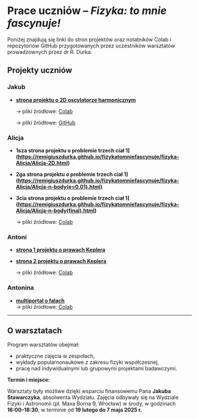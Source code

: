 # Prace uczniów – *Fizyka: to mnie fascynuje!*

Poniżej znajdują się linki do stron projektów oraz notatników Colab i repozytoriów GitHub przygotowanych przez uczestników warsztatów prowadzownych przez dr R. Durka.

## Projekty uczniów

### Jakub

- **[strona projektu o 2D oscylatorze harmonicznym](https://ihordai.github.io/Krzywa-L/)**  

  → pliki źródłowe: [Colab](https://drive.google.com/drive/folders/1VGZuU4nMb7qu2rW-6Hrk0bXnQIpvAm-9?usp=sharing)  

  → pliki źródłowe: [GitHub](https://github.com/IhordaI/Krzywa-L)

### Alicja

- **1sza strona projektu o problemie trzech ciał 1](https://remigiuszdurka.github.io/fizykatomniefascynuje/fizyka-Alicja/Alicja-2D.html)**  

- **2ga strona projektu o problemie trzech ciał 1](https://remigiuszdurka.github.io/fizykatomniefascynuje/fizyka-Alicja/Alicja-n-body(e=0,01).html)**  

- **3cia strona projektu o problemie trzech ciał 1](https://remigiuszdurka.github.io/fizykatomniefascynuje/fizyka-Alicja/Alicja-n-body(final).html)**  

  → pliki źródłowe: [Colab](https://drive.google.com/drive/folders/1MIlMxHNB9ppnu4uvH_POYsXGEY2IOrG8?usp=sharing)

### Antoni

- **[strona 1 projektu o prawach Keplera](https://remigiuszdurka.github.io/fizykatomniefascynuje/fizyka-Antoni/Antoni-jedna-trajektoria.html)**

- **[strona 2 projektu o prawach Keplera](https://remigiuszdurka.github.io/fizykatomniefascynuje/fizyka-Antoni/Antoni-losowe-trajektorie.html)**

  → pliki źródłowe: [Colab](https://drive.google.com/drive/folders/1VQp6FaMhu_pVxw3nD4XQwcYCEWKDZBHx?usp=sharing)

### Antonina

- **[multiportal o falach](https://remigiuszdurka.github.io/fizykatomniefascynuje/fizyka-Antonina/index.html)**  
  → pliki źródłowe: [Colab](https://drive.google.com/drive/folders/1pwzM2zdr3cLh_5CtNwn8G-rcSCTSiZbZ?usp=sharing)

---

## O warsztatach

Program warsztatów obejmał:
- praktyczne zajęcia w zespołach,
- wykłady popularnonaukowe z zakresu fizyki współczesnej,
- pracę nad indywidualnymi lub grupowymi projektami badawczymi.

**Termin i miejsce:**  

Warsztaty były możliwe dzięki wsparciu finansowemu Pana **Jakuba Stawarczyka**, absolwenta Wydziału. Zajęcia odbywały się na Wydziale Fizyki i Astronomii (pl. Maxa Borna 9, Wrocław) w środy, w godzinach **16:00–18:30**, w terminie od **19 lutego do 7 maja 2025 r.**
